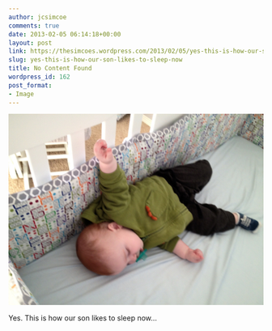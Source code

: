 ```yaml
---
author: jcsimcoe
comments: true
date: 2013-02-05 06:14:18+00:00
layout: post
link: https://thesimcoes.wordpress.com/2013/02/05/yes-this-is-how-our-son-likes-to-sleep-now/
slug: yes-this-is-how-our-son-likes-to-sleep-now
title: No Content Found
wordpress_id: 162
post_format:
- Image
---
```


![](/public/assets/tumblr_mhqhbuku4j1qbwpqvo1_1280.jpg)

Yes. This is how our son likes to sleep now…
